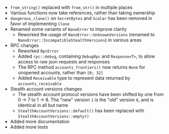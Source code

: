 * `from_string()` replaced with `from_str()` in multiple places
* Various functions now take references, rather than taking ownership
* `dangerous_clone()` on `SecretBytes` and `Scalar` has been removed in favor of implementing `Clone`
* Renamed some variants of `NanoError` to improve clarity
    * Reworked the usage of `NanoError::UnknownVersions` (renamed to `NanoError::IncompatibleStealthVersions`) in various areas
* RPC changes
    * Reworked `RpcError`
    * Added `rpc::debug`, containing `DebugRpc` and `Response<T>`, to allow access to raw json requests and responses
    * The RPC method `accounts_frontiers()` now returns `None` for unopened accounts, rather than `[0; 32]`
    * Added `Receivable` type to represent data returned by `accounts_receivable`
* Stealth account versions changes
    * The stealth account protocol versions have been shifted by one from 0 -> 7 to 1 -> 8. The "new" version `1` is the "old" version `0`, and is identical in all but name
    * `StealthAccountVersions::default()` has been replaced with `StealthAccountVersions::empty()`
* Added more documentation
* Added more tests